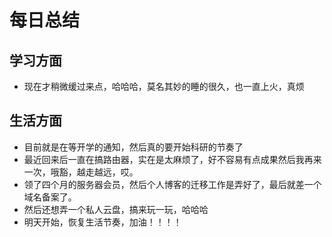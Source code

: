 # 每日总结
## 学习方面
* 现在才稍微缓过来点，哈哈哈，莫名其妙的睡的很久，也一直上火，真烦
## 生活方面
* 目前就是在等开学的通知，然后真的要开始科研的节奏了
* 最近回来后一直在搞路由器，实在是太麻烦了，好不容易有点成果然后我再来一次，哦豁，越走越远，哎。
* 领了四个月的服务器会员，然后个人博客的迁移工作是弄好了，最后就差一个域名备案了。
* 然后还想弄一个私人云盘，搞来玩一玩，哈哈哈
* 明天开始，恢复生活节奏，加油！！！！
